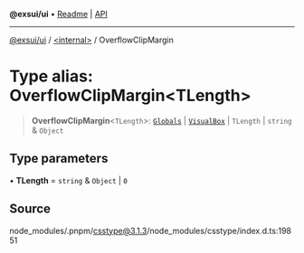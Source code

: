 **@exsui/ui** • [Readme](../../README.md) \| [API](../../globals.md)

***

[@exsui/ui](../../README.md) / [\<internal\>](../README.md) / OverflowClipMargin

# Type alias: OverflowClipMargin\<TLength\>

> **OverflowClipMargin**\<`TLength`\>: [`Globals`](Globals.md) \| [`VisualBox`](VisualBox.md) \| `TLength` \| `string` & `Object`

## Type parameters

• **TLength** = `string` & `Object` \| `0`

## Source

node\_modules/.pnpm/csstype@3.1.3/node\_modules/csstype/index.d.ts:19851

